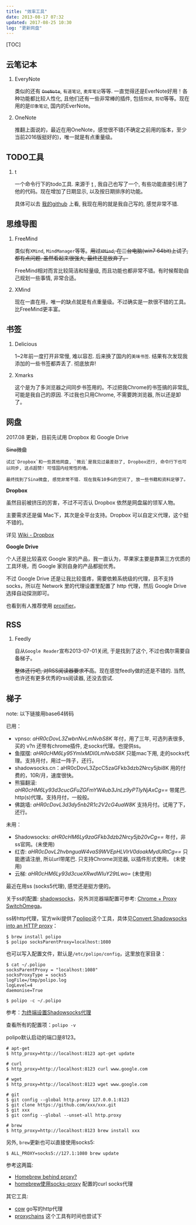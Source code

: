 ```yaml
---
title: "效率工具"
date: 2013-08-17 07:32
updated: 2017-08-25 10:30
log: "更新网盘"
---
```


[TOC]

## 云笔记本 ##

1. EveryNote

    类似的还有 <strike>`OneNote`</strike>, `有道笔记`, `麦库笔记`等等. 一直觉得还是EverNote好用！各种功能都比较人性化, 且他们还有一些非常棒的插件, 包括`悦读`, `剪切`等等。现在用的是`印象笔记`, 国内的EverNote。

2. OneNote

    推翻上面说的，最近在用OneNote，感觉很不错(不确定之前用的版本，至少当前2016版挺好的)，唯一就是有点重量级。


## TODO工具 ##

1. t

    一个命令行下的todo工具. 来源于 [t](https://github.com/sjl/t) , 我自己也写了一个, 有些功能直接引用了他的代码。现在增加了日期显示, 以及按日期排序的功能。

    具体可以去 [我的github](https://github.com/tankywoo/t) 上看, 我现在用的就是我自己写的, 感觉非常不错.  


## 思维导图 ##

1. FreeMind

    类似有`XMind`, `MindManager`等等。<strike>用过`XMind`, 在三台电脑(win7 64bit)上试了, 都有点问题. 虽然看起来很强大, 最终还是放弃了。</strike>

    FreeMind相对而言比较简洁和轻量级, 而且功能也都非常不错。有时候帮助自己规划一些事情, 非常合适。

2. XMind

    现在一直在用，唯一的缺点就是有点重量级。不过确实是一款很不错的工具。比FreeMind更丰富。


## 书签 ##

1. Delicious

    1~2年前一度打开非常慢, 难以容忍. 后来换了国内的`美味书签`. 结果有次发现我添加的一些书签都弄丢了. 彻底放弃!  

2. Xmarks

    这个是为了多浏览器之间同步书签用的。不过把我Chrome的书签搞的非常乱, 可能是我自己的原因. 不过我也只用Chrome, 不需要跨浏览器, 所以还是卸了。


## 网盘 ##

2017.08 更新，目前先试用 Dropbox 和 Google Drive

<strike>Sina微盘</strike>

    试过`Dropbox`和一些其他网盘, `微云`是我见过最差劲了, Dropbox还行, 命令行下也可以同步, 这点超赞! 可惜国内经常性的墙。

    最终找到了Sina微盘, 感觉非常不错. 现在我有10多G的空间了, 放一些书籍和资料足够了。

<b>Dropbox</b>

虽然目前被挤压的厉害，不过不可否认 Dropbox 依然是网盘届的领军人物。

主要需求还是偏 Mac下，其次是全平台支持。Dropbox 可以自定义代理，这个挺不错的。

详见 [Wiki - Dropbox](/other/dropbox.html)

<b>Google Drive</b>

个人还是比较喜欢 Google 家的产品，我一直认为，苹果家主要是靠第三方优质的工具环境，而 Google 家则自身的产品都挺优秀。

不过 Google Drive 还是让我比较蛋疼，需要依赖系统级的代理，且不支持 socks，所以在 Network 里的代理设置里配置了 http 代理，然后 Google Drive 选择自动探测即可。

也看到有人推荐使用 [proxifier](https://www.proxifier.com/mac/)。


## RSS ##

1. Feedly

    自从`Google Reader`宣布2013-07-01关闭, 于是找到了这个, 不过也偶尔需要自备梯子。

    <strike>整体还行吧, 对RSS阅读器要求不高</strike>。现在感觉feedly做的还是不错的. 当然, 也许还有更多优秀的rss阅读器, 还没去尝试.


## 梯子 ##

note: 以下链接用base64转码

已用：

* vpnso: *aHR0cDovL3ZwbnNvLmNvbS8K* 年付，用了三年, 可选列表很多, 买的 v?n 还带有chrome插件, 走socks代理。也提供ss。
* 鱼摆摆: *aHR0cHM6Ly95YmIxMDI0LmNvbS8K* 只能mac下用, 走的socks代理。支持月付，用过一阵子，还行。
* shadowsocks.cn：aHR0cDovL3ZpcC5zaGFkb3dzb2Nrcy5jbi8K 用的付费的，10R/月，速度很快。
* 熊猫翻滚: *aHR0cHM6Ly93d3cucGFuZGFmYW4ub3JnLz9yPTIyNjAxCg==* 带尾巴. http(s)代理。支持月付，一般般。
* 佛跳墙: *aHR0cDovL3d3dy5nb2R1c2V2cG4uaW8K* 支持月付。试用了下，还行。

未用：

* Shadowsocks: *aHR0cHM6Ly9zaGFkb3dzb2Nrcy5jb20vCg==* 年付，非ss官网。(未使用)
* 红杏: *aHR0cDovL2hvbnguaW4vaS9WVEpHLVlrV0doakMydURtCg==* 只能邀请注册, 所以url带尾巴. 只支持Chrome浏览器, 以插件形式使用。 (未使用)
* 云梯: *aHR0cHM6Ly93d3cueXRwdWIuY29tLwo=* (未使用)

最近在用ss (socks5代理), 感觉还是挺方便的。

关于ss的配置: [shadowsocks](https://shadowsocks.org/en/index.html)，另外浏览器端配置可参考: [Chrome + Proxy SwitchOmega](https://ii-i.org/archives/289)。

ss转http代理，官方wiki提供了[polipo](https://github.com/jech/polipo)这个工具，具体见[Convert Shadowsocks into an HTTP proxy](https://github.com/shadowsocks/shadowsocks/wiki/Convert-Shadowsocks-into-an-HTTP-proxy)：

	$ brew install polipo
	$ polipo socksParentProxy=localhost:1080

也可以写入配置文件，默认是`/etc/polipo/config`，这里放在家目录：

	$ cat ~/.polipo
	socksParentProxy = "localhost:1080"
	socksProxyType = socks5
	logFile=/tmp/polipo.log
	logLevel=4
	daemonise=True

	$ polipo -c ~/.polipo

参考：[为终端设置Shadowsocks代理](http://droidyue.com/blog/2016/04/04/set-shadowsocks-proxy-for-terminal/)

查看所有的配置项：`polipo -v`

polipo默认启动的端口是8123。

	# apt-get
	$ http_proxy=http://localhost:8123 apt-get update

	# curl
	$ http_proxy=http://localhost:8123 curl www.google.com

	# wget
	$ http_proxy=http://localhost:8123 wget www.google.com

	# git
	$ git config --global http.proxy 127.0.0.1:8123
	$ git clone https://github.com/xxx/xxx.git
	$ git xxx
	$ git config --global --unset-all http.proxy

	# brew
	$ http_proxy=http://localhost:8123 brew install xxx

另外, `brew`更新也可以直接使用socks5:

	$ ALL_PROXY=socks5://127.1:1080 brew update

参考这两篇:

* [Homebrew behind proxy?](https://github.com/Homebrew/legacy-homebrew/issues/11114)
* [homebrew使用socks-proxy](http://blog.suchasplus.com/2014/10/homebrew-using-socks-proxy.html) 配置的curl socks代理

其它工具:

* [cow](https://github.com/cyfdecyf/cow) go写的http代理
* [proxychains](https://github.com/shadowsocks/shadowsocks/wiki/Using-Shadowsocks-with-Command-Line-Tools) 这个工具有时间也尝试下
